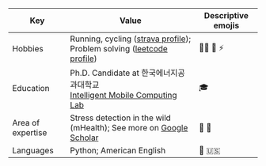 | Key | Value | Descriptive emojis |
| --- | --- | --- |
| Hobbies | Running, cycling ([strava profile](https://www.strava.com/athletes/qobiljon)); Problem solving ([leetcode profile](https://leetcode.com/kevv96)) | 🏃‍♂️ 🚴 ⚡ |
| Education | Ph.D. Candidate at 한국에너지공과대학교<br>[Intelligent Mobile Computing Lab](https://imc.kentech.ac.kr/composition/) | 🎓 |
| Area of expertise | Stress detection in the wild (mHealth); See more on [Google Scholar](https://scholar.google.com/citations?user=CQp5uugAAAAJ&hl=en&oi=ao) |  📖 📝 |
| Languages | Python; American English | 🐍 🇺🇸 |
